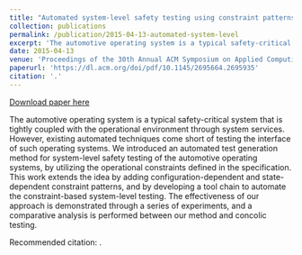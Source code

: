 ```yaml
---
title: "Automated system-level safety testing using constraint patterns for automotive operating systems"
collection: publications
permalink: /publication/2015-04-13-automated-system-level
excerpt: 'The automotive operating system is a typical safety-critical system that is tightly coupled with the operational environment through system services. However, existing automated techniques come short of testing the interface of such operating systems. We introduced an automated test generation method for system-level safety testing of the automotive operating systems, by utilizing the operational constraints defined in the specification. This work extends the idea by adding configuration-dependent and state-dependent constraint patterns, and by developing a tool chain to automate the constraint-based system-level testing. The effectiveness of our approach is demonstrated through a series of experiments, and a comparative analysis is performed between our method and concolic testing.'
date: 2015-04-13
venue: 'Proceedings of the 30th Annual ACM Symposium on Applied Computing'
paperurl: 'https://dl.acm.org/doi/pdf/10.1145/2695664.2695935'
citation: '.'
---
```


<a href='https://dl.acm.org/doi/pdf/10.1145/2695664.2695935'>Download paper here</a>

The automotive operating system is a typical safety-critical system that is tightly coupled with the operational environment through system services. However, existing automated techniques come short of testing the interface of such operating systems. We introduced an automated test generation method for system-level safety testing of the automotive operating systems, by utilizing the operational constraints defined in the specification. This work extends the idea by adding configuration-dependent and state-dependent constraint patterns, and by developing a tool chain to automate the constraint-based system-level testing. The effectiveness of our approach is demonstrated through a series of experiments, and a comparative analysis is performed between our method and concolic testing.

Recommended citation: .